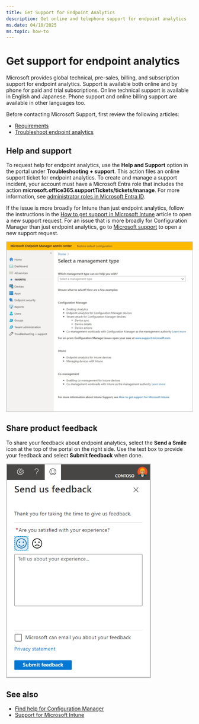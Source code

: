 ```yaml
---
title: Get Support for Endpoint Analytics
description: Get online and telephone support for endpoint analytics
ms.date: 04/10/2025
ms.topic: how-to
---
```


# Get support for endpoint analytics

Microsoft provides global technical, pre-sales, billing, and subscription support for endpoint analytics. Support is available both online and by phone for paid and trial subscriptions. Online technical support is available in English and Japanese. Phone support and online billing support are available in other languages too.

Before contacting Microsoft Support, first review the following articles:

- [Requirements](index.md#requirements)
- [Troubleshoot endpoint analytics](troubleshoot.md)

## Help and support

To request help for endpoint analytics, use the **Help and Support** option in the portal under **Troubleshooting + support**. This action files an online support ticket for endpoint analytics. To create and manage a support incident, your account must have a Microsoft Entra role that includes the action **microsoft.office365.supportTickets/tickets/manage**. For more information, see [administrator roles in Microsoft Entra ID](/azure/active-directory/users-groups-roles/directory-assign-admin-roles).

If the issue is more broadly for Intune than just endpoint analytics, follow the instructions in the [How to get support in Microsoft Intune](../get-support.md) article to open a new support request. For an issue that is more broadly for Configuration Manager than just endpoint analytics, go to [Microsoft support](https://aka.ms/cmcbsupport) to open a new support request.

[![Help and support in Microsoft Endpoint Manager](media/help.png)](media/help.png#lightbox)

## Share product feedback

<!-- 5451636 -->

To share your feedback about endpoint analytics, select the **Send a Smile** icon at the top of the portal on the right side. Use the text box to provide your feedback and select **Submit feedback** when done.

![Send a Smile icon in Microsoft Endpoint Manager](media/endpoint-analytics-feedback.png)

## See also

- [Find help for Configuration Manager](../configmgr/core/understand/find-help.md)
- [Support for Microsoft Intune](../get-support.md)
